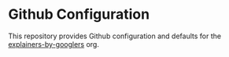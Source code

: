 # Github Configuration

This repository provides Github configuration and defaults for the
[explainers-by-googlers](https://github.com/explainers-by-googlers) org.
